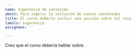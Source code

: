 ```yaml
---
name: Sugerencia de contenido
about: Para sugerir la inclusión de nuevos contenidos
title: El curso debería incluir una sección sobre tal cosa
labels: sugerencia
assignees: ''

---
```


Creo que el curso debería hablar sobre <refiere el tema que quieres proponer>.

